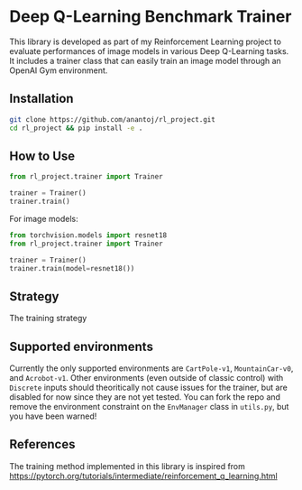 # Deep Q-Learning Benchmark Trainer

This library is developed as part of my Reinforcement Learning project to evaluate performances of image models in various Deep Q-Learning tasks.
It includes a trainer class that can easily train an image model through an OpenAI Gym environment.
## Installation

```bash
git clone https://github.com/anantoj/rl_project.git
cd rl_project && pip install -e .
```

## How to Use

```py
from rl_project.trainer import Trainer

trainer = Trainer()
trainer.train()
```

For image models:
```py
from torchvision.models import resnet18
from rl_project.trainer import Trainer

trainer = Trainer()
trainer.train(model=resnet18())
```


## Strategy
The training strategy

## Supported environments
Currently the only supported environments are `CartPole-v1`, `MountainCar-v0`, and `Acrobot-v1`. 
Other environments (even outside of classic control) with `Discrete` inputs should theoritically not cause issues for the trainer, but are disabled for now since they are not yet tested.
You can fork the repo and remove the environment constraint on the `EnvManager` class in `utils.py`, but you have been warned!

## References
The training method implemented in this library is inspired from https://pytorch.org/tutorials/intermediate/reinforcement_q_learning.html